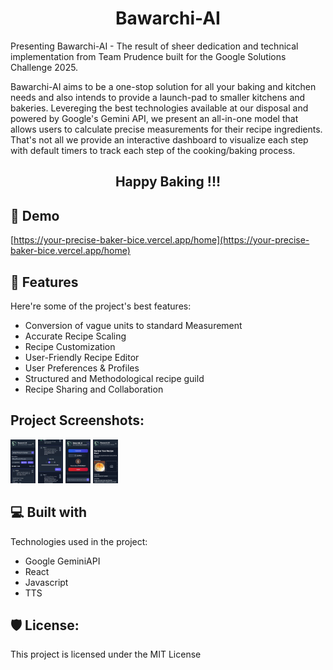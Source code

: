 <h1 align="center" id="title">Bawarchi-AI</h1>

<p id="description">Presenting Bawarchi-AI - The result of sheer dedication and technical implementation from Team Prudence built for the Google Solutions Challenge 2025. 
  
  Bawarchi-AI aims to be a one-stop solution for all your baking and kitchen needs and also intends to provide a launch-pad to smaller kitchens and bakeries. Levereging the best technologies available at our disposal and powered by Google's Gemini API, we present an all-in-one model that allows users to calculate precise measurements for their recipe ingredients. That's not all we provide an interactive dashboard to visualize each step with default timers to track each step of the cooking/baking process. 
  
<h2 align="center" id="title">Happy Baking !!!</h2>

<h2>🚀 Demo</h2>

[https://your-precise-baker-bice.vercel.app/home](https://your-precise-baker-bice.vercel.app/home)

  
  
<h2>🧐 Features</h2>

Here're some of the project's best features:

*   Conversion of vague units to standard Measurement
*   Accurate Recipe Scaling
*   Recipe Customization
*   User-Friendly Recipe Editor
*   User Preferences & Profiles
*   Structured and Methodological recipe guild
*   Recipe Sharing and Collaboration

<h2>Project Screenshots:</h2>

<img src="https://github.com/bitWise72/your-precise-baker/blob/main/Screenshot%202025-03-23%20222726.png" alt="project-screenshot" width="40" height="70/">

<img src="https://github.com/bitWise72/your-precise-baker/blob/main/Screenshot%202025-03-23%20222918.png" alt="project-screenshot" width="40" height="70/">

<img src="https://github.com/bitWise72/your-precise-baker/blob/main/Screenshot%202025-03-23%20223027.png" alt="project-screenshot" width="40" height="70/">

<img src="https://github.com/bitWise72/your-precise-baker/blob/main/Screenshot%202025-03-23%20223308.png" alt="project-screenshot" width="40" height="70/">
  
  
<h2>💻 Built with</h2>

Technologies used in the project:

*   Google GeminiAPI
*   React
*   Javascript
*   TTS

<h2>🛡️ License:</h2>

This project is licensed under the MIT License
